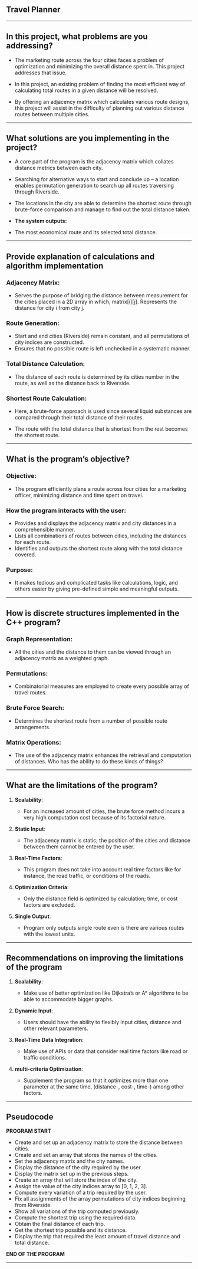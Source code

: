 ## Travel Planner

---

## In this project, what problems are you addressing?

- The marketing route across the four cities faces a problem of optimization and minimizing the overall distance spent in. This project addresses that issue.

- In this project, an existing problem of finding the most efficient way of calculating total routes in a given distance will be resolved.

- By offering an adjacency matrix which calculates various route designs, this project will assist in the difficulty of planning out various distance routes between multiple cities.

---

## What solutions are you implementing in the project?

- A core part of the program is the adjacency matrix which collates distance metrics between each city.

- Searching for alternative ways to start and conclude up – a location enables permutation generation to search up all routes traversing through Riverside.

- The locations in the city are able to determine the shortest route through brute-force comparison and manage to find out the total distance taken.

- **The system outputs:**
- The most economical route and its selected total distance.

---

## Provide explanation of calculations and algorithm implementation

### Adjacency Matrix:

- Serves the purpose of bridging the distance between measurement for the cities placed in a 2D array in which, matrix[i][j]. Represents the distance for city i from city j.

### Route Generation:

- Start and end cities (Riverside) remain constant, and all permutations of city indices are constructed.
- Ensures that no possible route is left unchecked in a systematic manner.

### Total Distance Calculation:

- The distance of each route is determined by its cities number in the route, as well as the distance back to Riverside.

### Shortest Route Calculation:

- Here, a brute-force approach is used since several liquid substances are compared through their total distance of their routes.

- The route with the total distance that is shortest from the rest becomes the shortest route.

---

## What is the program’s objective?

### Objective:

- The program efficiently plans a route across four cities for a marketing officer, minimizing distance and time spent on travel.

### How the program interacts with the user:

- Provides and displays the adjacency matrix and city distances in a comprehensible manner.
- Lists all combinations of routes between cities, including the distances for each route.
- Identifies and outputs the shortest route along with the total distance covered.

### Purpose:

- It makes tedious and complicated tasks like calculations, logic, and others easier by giving pre-defined simple and meaningful outputs.

---

## How is discrete structures implemented in the C++ program?

### Graph Representation:

- All the cities and the distance to them can be viewed through an adjacency matrix as a weighted graph.

### Permutations:

- Combinatorial measures are employed to create every possible array of travel routes.

### Brute Force Search:

- Determines the shortest route from a number of possible route arrangements.

### Matrix Operations:

- The use of the adjacency matrix enhances the retrieval and computation of distances. Who has the ability to do these kinds of things?

---

## What are the limitations of the program?

1.  **Scalability**:

    - For an increased amount of cities, the brute force method incurs a very high computation cost because of its factorial nature.

2.  **Static Input**:

    - The adjacency matrix is static; the position of the cities and distance between them cannot be entered by the user.

3.  **Real-Time Factors**:

    - This program does not take into account real time factors like for instance, the road traffic, or conditions of the roads.

4.  **Optimization Criteria**:

    - Only the distance field is optimized by calculation; time, or cost factors are excluded.

5.  **Single Output**:
    - Program only outputs single route even is there are various routes with the lowest units.

---

## Recommendations on improving the limitations of the program

1.  **Scalability**:

    - Make use of better optimization like Dijkstra’s or A\* algorithms to be able to accommodate bigger graphs.

2.  **Dynamic Input**:

    - Users should have the ability to flexibly input cities, distance and other relevant parameters.

3.  **Real-Time Data Integration**:

    - Make use of APIs or data that consider real time factors like road or traffic conditions.

4.  **multi-criteria Optimization**:
    - Supplement the program so that it optimizes more than one parameter at the same time, (distance-, cost-, time-) among other factors.

---

## Pseudocode

**PROGRAM START**

- Create and set up an adjacency matrix to store the distance between cities.
- Create and set an array that stores the names of the cities.
- Set the adjacency matrix and the city names.
- Display the distance of the city required by the user.
- Display the matrix set up in the previous steps.
- Create an array that will store the index of the city.
- Assign the value of the city indices array to [0, 1, 2, 3].
- Compute every variation of a trip required by the user.
- Fix all assignments of the array permutations of city indices beginning from Riverside.
- Show all variations of the trip computed previously.
- Compute the shortest trip using the required data.
- Obtain the final distance of each trip.
- Get the shortest trip possible and its distance.
- Display the trip that required the least amount of travel distance and total distance.

**END OF THE PROGRAM**

---
